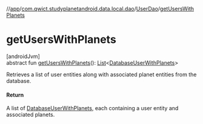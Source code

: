 //[app](../../../index.md)/[com.qwict.studyplanetandroid.data.local.dao](../index.md)/[UserDao](index.md)/[getUsersWithPlanets](get-users-with-planets.md)

# getUsersWithPlanets

[androidJvm]\
abstract fun [getUsersWithPlanets](get-users-with-planets.md)(): [List](https://kotlinlang.org/api/latest/jvm/stdlib/kotlin.collections/-list/index.html)&lt;[DatabaseUserWithPlanets](../../com.qwict.studyplanetandroid.data.local.schema/-database-user-with-planets/index.md)&gt;

Retrieves a list of user entities along with associated planet entities from the database.

#### Return

A list of [DatabaseUserWithPlanets](../../com.qwict.studyplanetandroid.data.local.schema/-database-user-with-planets/index.md), each containing a user entity and associated planets.
